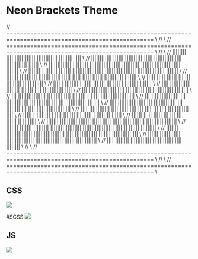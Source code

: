 Neon Brackets Theme
=========

// ================================================================================================= \\
//                                                                                                   \\
// ================================================================================================= \\
//                                                                                                   \\
//     ||||||||          ||||       ||||||||||||       ||||||||||||       ||||||||          ||||     \\
//   ||||||||||||        ||||||   ||||||||||||||||   ||||||||||||||||   ||||||||||||        ||||||   \\
//  |||||||||||||||      ||||||| |||||||||||||||||| |||||||||||||||||| |||||||||||||||      |||||||  \\
//  ||||||||| |||||||    ||||||| |||||||||||||||||| |||||||||||||||||| ||||||||  |||||||    |||||||  \\
//  |||||||  ||||||||||  ||||||| |||||       |||||  |||||        ||||| ||||||  |||||||||||  |||||||  \\
//  |||||   ||        ||  |||||| |||                |||            ||| |||||  ||         ||  ||||||  \\
//  ||||   |  ||||||||  |  ||||| |||                |||            ||| ||||  |   ||||||||  |  |||||  \\
//  ||||    ||||||||||||    |||| |||                |||            ||| ||||    ||||||||||||    ||||  \\
//  |||   ||||||||||||||||  |||| |||                |||            ||| |||   ||||||||||||||||  ||||  \\
//  |||   ||||||||||||||||   ||| |||||  ||||        |||    ||||    ||| |||   ||||||||||||||||   |||  \\
//  |||   ||||||||||||||||   ||| |||||||||||||      |||  ||||||||  ||| |||   ||||||||||||||||   |||  \\
//  ||||  ||||||||||||||||   ||| |||||||||||||      |||  ||||||||  ||| ||||  ||||||||||||||||   |||  \\
//  ||||    ||||||||||||    |||| |||||  ||||        |||    ||||    ||| ||||    ||||||||||||    ||||  \\
//  |||||  |  ||||||||  |   |||| |||                |||            ||| |||||  |  ||||||||  |   ||||  \\
//  ||||||  ||        ||   ||||| |||                |||            ||| ||||||  ||        ||   |||||  \\
//  |||||||  ||||||||||  ||||||| |||||       |||||  |||||        ||||| |||||||  ||||||||||  |||||||  \\
//  |||||||    ||||||| ||||||||| |||||||||||||||||| |||||||||||||||||| |||||||    ||||||  |||||||||  \\
//  |||||||      ||||||||||||||| |||||||||||||||||| |||||||||||||||||| |||||||      |||||||||||||||  \\
//   ||||||        ||||||||||||   ||||||||||||||||   ||||||||||||||||   ||||||        ||||||||||||   \\
//     ||||          ||||||||       ||||||||||||       ||||||||||||       ||||          ||||||||     \\
//                                                                                                   \\
// ================================================================================================= \\
//                                                                                                   \\
// ================================================================================================= \\



## CSS
![](https://github.com/dustindowell22/neon-brackets-theme/blob/master/preview/neon-css.png)

#SCSS
![](https://github.com/dustindowell22/neon-brackets-theme/blob/master/preview/neon-scss.png)

## JS
![](https://github.com/dustindowell22/neon-brackets-theme/blob/master/preview/neon-js.png)
